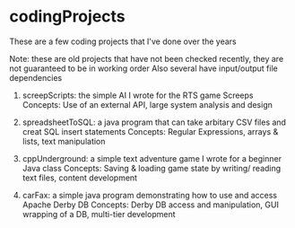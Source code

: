 # codingProjects
These are a few coding projects that I've done over the years

Note: these are old projects that have not been checked recently, they are not guaranteed to be in working order
Also several have input/output file dependencies 

1. screepScripts: the simple AI I wrote for the RTS game Screeps
 Concepts: Use of an external API, large system analysis and design
    
2. spreadsheetToSQL: a java program that can take arbitary CSV files and creat SQL insert statements
 Concepts: Regular Expressions, arrays & lists, text manipulation
    
3. cppUnderground: a simple text adventure game I wrote for a beginner Java class
 Concepts: Saving & loading game state by writing/ reading text files, content development

4. carFax: a simple java program demonstrating how to use and access Apache Derby DB
 Concepts: Derby DB access and manipulation, GUI wrapping of a DB, multi-tier development


